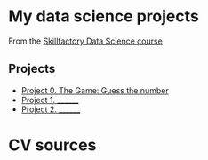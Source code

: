 # My data science projects

From the [Skillfactory Data Science course](https://skillfactory.ru/data-scientist-pro)

## Projects

* [Project 0. The Game: Guess the number](https://github.com/adalegna/DS_work/tree/main/project%200)
* [Project 1. ______](____)
* [Project 2. ______](____)

# CV sources